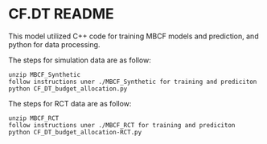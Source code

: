 
# CF.DT README

This model utilized C++ code for training MBCF models and prediction, and python for data processing.

The steps for simulation data are as follow:

    unzip MBCF_Synthetic
    follow instructions uner ./MBCF_Synthetic for training and prediciton
    python CF_DT_budget_allocation.py
    
The steps for RCT data are as follow:

    unzip MBCF_RCT
    follow instructions uner ./MBCF_RCT for training and prediciton
    python CF_DT_budget_allocation-RCT.py
